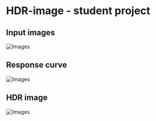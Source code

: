 # HDR-image - student project

## Input images
![Images](https://raw.githubusercontent.com/lukachuuu/HDR-image/master/images.png)

## Response curve
![Images](https://raw.githubusercontent.com/lukachuuu/HDR-image/master/response_curve.png)

## HDR image
![Images](https://raw.githubusercontent.com/lukachuuu/HDR-image/master/hdr_image_50.png)
